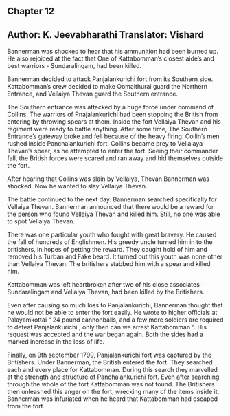 ## Chapter 12
Author: K. Jeevabharathi
Translator: Vishard
---  
Bannerman was shocked to hear that his ammunition had been burned up. He also rejoiced at the fact that One of Kattabomman’s closest aide’s and best warriors - Sundaralingam, had been killed. 

Bannerman decided to attack Panjalankurichi fort from its Southern side. Kattabomman’s crew decided to make Oomaithurai guard the Northern Entrance, and Vellaiya Thevan guard the Southern entrance. 

The Southern entrance was attacked by a huge force under command of Collins. The warriors of Pnajalankurichi had been stopping the British from entering by throwing spears at them. Inside the fort Vellaiya Thevan and his regiment were ready to battle anything. After some time, The Southern Entrance’s gateway broke and fell because of the heavy firing. Collin’s men rushed inside Panchalankurichi fort. Collins became prey to Vellaiaya Thevan’s spear, as he attempted to enter the fort. Seeing their commander fall, the British forces were scared and ran away and hid themselves outside the fort. 

After hearing that Collins was slain by Vellaiya, Thevan Bannerman was shocked. Now he wanted to slay Vellaiya Thevan.

The battle continued to the next day. Bannerman searched specifically for Vellaiya Thevan. Bannerman announced that there would be a reward for the person who found Vellaiya Thevan and killed him. Still, no one was able to spot Vellaiya Thevan.

There was one particular youth who fought with great bravery. He caused the fall of hundreds of Englishmen. His greedy uncle turned him in to the britishers, in hopes of getting the reward. They caught hold of him and removed his Turban and Fake beard. It turned out this youth was none other than Vellaiya Thevan. The britishers stabbed him with a spear and killed him. 

Kattabomman was left heartbroken after two of his close associates - Sundaralingam and Vellaiya Thevan, had been killed by the Britishers. 

Even after causing so much loss to Panjalankurichi, Bannerman thought that he would not be able to enter the fort easily. He wrote to higher officials at Palayamkottai 
“ 24 pound cannonballs, and a few more soldiers  are required to defeat Panjalankurichi ; only then can we arrest Kattabomman “. His request was accepted and the war began again. Both the sides had a marked increase in the loss of life.

Finally, on 9th september 1799, Panjalankurichi fort was captured by the Britishers. Under Bannerman, the British entered the fort. They searched each and every place for Kattabomman. During this search they marvelled at the strength and  structure of Panchalankurichi fort. Even after searching through the whole of the fort Kattabomman was not found. The Britishers then unleashed this anger on the fort, wrecking many of the items inside it. Bannerman was infuriated when he heard that Kattabomman had escaped from the fort.
